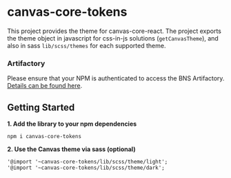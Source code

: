 # canvas-core-tokens

This project provides the theme for canvas-core-react. The project exports the theme object in javascript for css-in-js solutions (`getCanvasTheme`), and also in sass `lib/scss/themes` for each supported theme.

### **Artifactory**

Please ensure that your NPM is authenticated to access the BNS Artifactory. [Details can be found here](https://confluence.agile.bns/display/JSROCKS/Using+Artifactory).

## **Getting Started**

**1. Add the library to your npm dependencies**

```
npm i canvas-core-tokens
```

**2. Use the Canvas theme via sass (optional)**

```
'@import '~canvas-core-tokens/lib/scss/theme/light';
'@import '~canvas-core-tokens/lib/scss/theme/dark';
```
